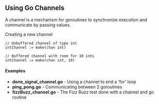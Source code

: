 ## Using Go Channels

A channel is a mechanism for goroutines to synchronize execution and communicate by passing values.

Creating a new channel
```
// Unbuffered channel of type int
intChannel := make(chan int)

// Buffered channel with room for 10 ints
intChannel := make(chan int, 10)
```

#### Examples

* **done_signal_channel.go** - Using a channel to end a 'for' loop
* **ping_pong.go** - Communicating between 2 goroutines
* **fizzBuzz_channel.go** - The Fizz Buzz test done with a channel and go routine